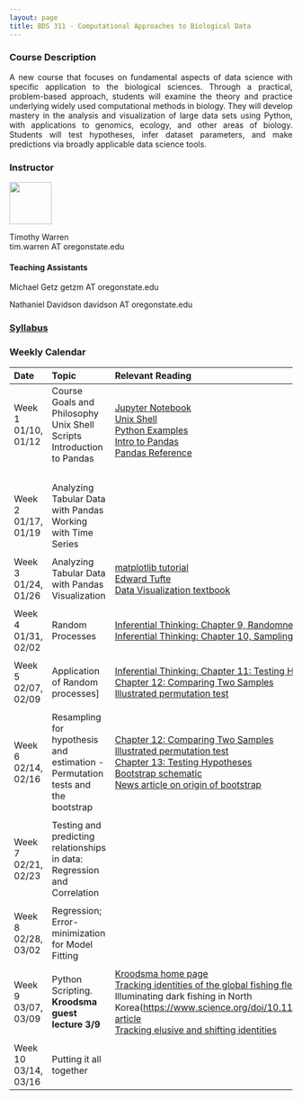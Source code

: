 ```yaml
---
layout: page
title: BDS 311 - Computational Approaches to Biological Data
---
```


### Course Description
 <!---
  will replace this image
 <img src="./assets/images/covidtrace_color_rev-01.png" width="390" height="270" align='right'/> 
-->
 <div style="text-align: justify"> 
 A new course that focuses on fundamental aspects of data science with specific application to the biological sciences. Through a practical, problem-based approach, students will examine the theory and practice underlying widely used computational methods in biology. They will develop mastery in the analysis and visualization of large data sets using Python, with applications to genomics, ecology, and other areas of biology. Students will test hypotheses, infer dataset parameters, and make predictions via broadly applicable data science tools. 
</div>   

### Instructor
<img src="./assets/images/twheadshot_square.jpg" width="75" height="75" align='center'/>      

Timothy Warren  
tim.warren AT oregonstate.edu         

#### Teaching Assistants
<!---
 <img src="./assets/images/arsheadshot.jpg" width="75" height = "75" align='center'/>
-->
Michael Getz
getzm AT oregonstate.edu

Nathaniel Davidson
davidson AT oregonstate.edu
  
  





### [Syllabus](./syllabus_23.md)


### Weekly Calendar  

|Date                                  | Topic                             |  Relevant Reading                     | Assignment                                 |
|:-----------------------------        |:--------------------------------- |:------------------------------------  |:----------------------                      |
| Week 1 <br />01/10, 01/12&nbsp; &nbsp; &nbsp;&nbsp;&nbsp;| Course Goals and Philosophy <br />Unix Shell Scripts <br /> Introduction to Pandas&nbsp; &nbsp; &nbsp;| [Jupyter Notebook](https://www.e-education.psu.edu/geog489/node/2204)&nbsp; &nbsp; &nbsp;&nbsp; &nbsp;&nbsp; &nbsp;<br>[Unix Shell](https://swcarpentry.github.io/shell-novice/) <br> [Python Examples](https://nbviewer.jupyter.org/urls/bitbucket.org/hrojas/learn-pandas/raw/master/lessons/Python_101.ipynb) &nbsp; &nbsp;  <br> [Intro to Pandas](http://swcarpentry.github.io/python-novice-gapminder/) <br> [Pandas Reference](https://pandas.pydata.org/pandas-docs/stable/user_guide/10min.html)| HW 1<br/> Due Fri 01/20 &nbsp; &nbsp; |
|        |                |         |            |
| Week 2 <br /> 01/17, 01/19    | Analyzing Tabular Data with Pandas  <br />Working with Time Series | <!---[Lists](https://swcarpentry.github.io/python-novice-gapminder/11-lists/index.html)<br>[Numpy arrays <br> (Inferential Thinking Chap. 5)](https://inferentialthinking.com/chapters/05/Sequences.html)<br>[Loops and Functions in Pandas](https://datacarpentry.org/python-ecology-lesson/06-loops-and-functions/)    -->                               | HW 2 <br/> Due Fri 01/27 |
|     |    |     |      |
| Week 3 <br /> 01/24, 01/26    | Analyzing Tabular Data with Pandas <br />Visualization  |[matplotlib tutorial](https://matplotlib.org/stable/tutorials/index.html#tutorials)<br>[Edward Tufte](https://www.edwardtufte.com/tufte/)<br>  [Data Visualization textbook](https://clauswilke.com/dataviz/)                                                           | HW 3 <br/> Due Fri 02/03|
|     |    |     |      |
| Week 4 <br /> 01/31, 02/02    |Random Processes|[Inferential Thinking: Chapter 9, Randomness](https://inferentialthinking.com/chapters/09/Randomness.html)<br>[Inferential Thinking: Chapter 10, Sampling](https://inferentialthinking.com/chapters/10/Sampling_and_Empirical_Distributions.html)<br>                            | HW 4 <br/> Due Fri 02/10|
|     |    |     |      |
| Week 5 <br /> 02/07, 02/09    |Application of Random processes]|[Inferential Thinking: Chapter 11: Testing Hypotheses](https://inferentialthinking.com/chapters/11/Testing_Hypotheses.html)<br>[Chapter 12: Comparing Two Samples](https://inferentialthinking.com/chapters/12/Comparing_Two_Samples.html)<br>[Illustrated permutation test](https://www.jwilber.me/permutationtest/)     | HW 5 <br/> Due Fri 02/17 |
|     |    |     |      |
|  Week 6 <br /> 02/14, 02/16   |  Resampling for hypothesis and estimation - Permutation tests and the bootstrap |[Chapter 12: Comparing Two Samples](https://inferentialthinking.com/chapters/12/Comparing_Two_Samples.html)<br>[Illustrated permutation test](https://www.jwilber.me/permutationtest/)<br>[Chapter 13: Testing Hypotheses](https://inferentialthinking.com/chapters/13/Estimation.html)<br>[Bootstrap schematic](https://online.stat.psu.edu/stat555/node/119/)<br>[News article on origin of bootstrap](https://www.nytimes.com/1988/11/08/science/theorist-applies-computer-power-to-uncertainty-in-statistics.html)                                                  | HW 6 <br/> Due Mon 02/27 |
|     |    |     |      |
|  Week 7 <br /> 02/21, 02/23   |  Testing and predicting relationships in data: <br />Regression and Correlation  |<!---[Inferential Thinking: Chapter 11: Testing Hypotheses](https://inferentialthinking.com/chapters/11/Testing_Hypotheses.html)<br>[Chapter 12: Comparing Two Samples](https://inferentialthinking.com/chapters/12/Comparing_Two_Samples.html)<br>[Illustrated permutation test](https://www.jwilber.me/permutationtest/)    -->                                                  | HW 7 <br/> Due Mon 03/06 |
|     |    |     |      |
| Week 8 <br /> 02/28, 03/02    |Regression; Error-minimization for Model Fitting |        | HW 8<br/> Due Monday 03/13 |
|     |    |     |      |
| Week 9 <br /> 03/07, 03/09   |Python Scripting. **Kroodsma guest lecture 3/9** |[Kroodsma home page](https://globalfishingwatch.org/meet-the-team/david-kroodsma/)<br>[Tracking identities of the global fishing fleet](https://www.science.org/doi/abs/10.1126/science.aao5646)<br> Illuminating dark fishing in North Korea(https://www.science.org/doi/10.1126/sciadv.abb1197)[NYT article](https://www.nytimes.com/interactive/2022/09/26/world/asia/china-fishing-south-america.html)<br>[Tracking elusive and shifting identities](https://www.science.org/doi/10.1126/sciadv.abp8200)                                  | HW 9 <br/> Due Mon 03/20 |
|     |    |     |      |
| Week 10 <br /> 03/14, 03/16    | Putting it all together   | <!---[Kroodsma et al. 2018](https://www.science.org/doi/abs/10.1126/science.aao5646)          -->                                    |  |


